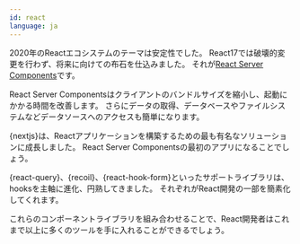 ```yaml
---
id: react  
language: ja
---
```


2020年のReactエコシステムのテーマは安定性でした。
React17では破壊的変更を行わず、将来に向けての布石を仕込みました。
それが[React Server Components](https://reactjs.org/blog/2020/12/21/data-fetching-with-react-server-components.html)です。

React Server Componentsはクライアントのバンドルサイズを縮小し、起動にかかる時間を改善します。
さらにデータの取得、データベースやファイルシステムなどデータソースへのアクセスも簡単になります。

{nextjs}は、Reactアプリケーションを構築するための最も有名なソリューションに成長しました。
React Server Componentsの最初のアプリになることでしょう。

{react-query}、{recoil}、{react-hook-form}といったサポートライブラリは、hooksを主軸に進化、円熟してきました。
それぞれがReact開発の一部を簡素化してくれます。

これらのコンポーネントライブラリを組み合わせることで、React開発者はこれまで以上に多くのツールを手に入れることができるでしょう。
